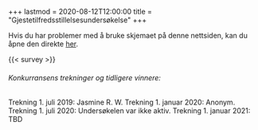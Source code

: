 +++
lastmod = 2020-08-12T12:00:00
title = "Gjestetilfredsstillelsesundersøkelse"
+++

Hvis du har problemer med å bruke skjemaet på denne nettsiden, kan du åpne
den direkte [her](https://forms.gle/pe3y4GiMc9Ee9Feb8).

{{< survey >}}

###### Konkurransens trekninger og tidligere vinnere:

Trekning 1. juli 2019: Jasmine R. W.
Trekning 1. januar 2020: Anonym.
Trekning 1. juli 2020: Undersøkelen var ikke aktiv.
Trekning 1. januar 2021: TBD